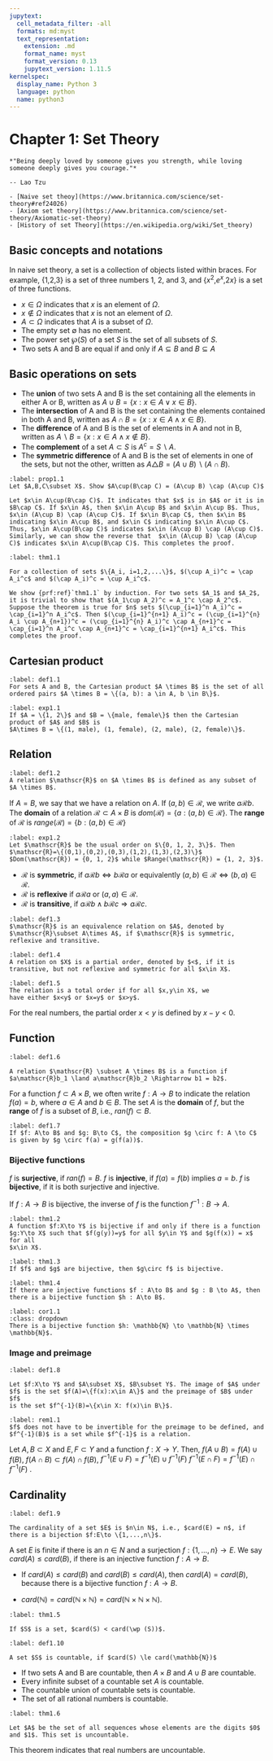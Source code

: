 ```yaml
---
jupytext:
  cell_metadata_filter: -all
  formats: md:myst
  text_representation:
    extension: .md
    format_name: myst
    format_version: 0.13
    jupytext_version: 1.11.5
kernelspec:
  display_name: Python 3
  language: python
  name: python3
---
```


# Chapter 1: Set Theory

```{epigraph}
*"Being deeply loved by someone gives you strength, while loving someone deeply gives you courage."*

-- Lao Tzu
```

```{seealso}
- [Naive set theoy](https://www.britannica.com/science/set-theory#ref24026)
- [Axiom set theory](https://www.britannica.com/science/set-theory/Axiomatic-set-theory)
- [History of set Theory](https://en.wikipedia.org/wiki/Set_theory)
```

## Basic concepts and notations
In naive set theory, a set is a collection of objects listed within braces. For example, {1,2,3} is a set of three numbers 1, 2, and 3, and {$x^2$,$e^x$,$2x$} is a set of three functions. 

-   $x \in \Omega$ indicates that $x$ is an element of $\Omega$.
-   $x \notin \Omega$ indicates that $x$ is not an element of $\Omega$.
-   $A \subset \Omega$ indicates that $A$ is a subset of $\Omega$.
-   The empty set $\emptyset$ has no element.
-   The power set $\wp (S)$ of a set $S$ is the set of all subsets of
    $S$.
-   Two sets A and B are equal if and only if $A \subseteq B$ and
    $B \subseteq A$

## Basic operations on sets

-   The **union** of two sets A and B is the set containing all the
    elements in either A or B, written as $A \cup B = \{x: x\in A \lor  x\in B\}$.
-   The **intersection** of A and B is the set containing the elements
    contained in both A and B, written as
    $A \cap B = \{x: x\in A \land  x\in B\}$.
-   The **difference** of A and B is the set of elements in A and not in
    B, written as $A \backslash B = \{x: x\in A \land  x\notin B\}$.
-   The **complement** of a set $A \subset S$ is $A^c = S\backslash A$.
-   The **symmetric difference** of A and B is the set of elements in
    one of the sets, but not the other, written as
    $A \triangle B = (A \cup B) \backslash (A \cap B)$.

````{prf:proposition}
:label: prop1.1
Let $A,B,C\subset X$. Show $A\cup(B\cap C) = (A\cup B) \cap (A\cup C)$
````

````{prf:proof}
Let $x\in A\cup(B\cap C)$. It indicates that $x$ is in $A$ or it is in $B\cap C$. If $x\in A$, then $x\in A\cup B$ and $x\in A\cup B$. Thus, $x\in (A\cup B) \cap (A\cup C)$. If $x\in B\cap C$, then $x\in B$ indicating $x\in A\cup B$, and $x\in C$ indicating $x\in A\cup C$. Thus, $x\in A\cup(B\cap C)$ indicates $x\in (A\cup B) \cap (A\cup C)$. Similarly, we can show the reverse that  $x\in (A\cup B) \cap (A\cup C)$ indicates $x\in A\cup(B\cap C)$. This completes the proof.
````

````{prf:theorem} DeMorgan's Laws
:label: thm1.1

For a collection of sets $\{A_i, i=1,2,...\}$, $(\cup A_i)^c = \cap A_i^c$ and $(\cap A_i)^c = \cup A_i^c$.
````

````{prf:proof}
We show {prf:ref}`thm1.1` by induction. For two sets $A_1$ and $A_2$, it is trivial to show that $(A_1\cup A_2)^c = A_1^c \cap A_2^c$. Suppose the theorem is true for $n$ sets $(\cup_{i=1}^n A_i)^c = \cap_{i=1}^n A_i^c$. Then $(\cup_{i=1}^{n+1} A_i)^c = (\cup_{i=1}^{n} A_i \cup A_{n+1})^c = (\cup_{i=1}^{n} A_i)^c \cap A_{n+1}^c = \cap_{i=1}^n A_i^c \cap A_{n+1}^c = \cap_{i=1}^{n+1} A_i^c$. This completes the proof.
````
## Cartesian product
````{prf:definition}
:label: def1.1
For sets A and B, the Cartesian product $A \times B$ is the set of all ordered pairs $A \times B = \{(a, b): a \in A, b \in B\}$.
````

````{prf:example}
:label: exp1.1
If $A = \{1, 2\}$ and $B = \{male, female\}$ then the Cartesian product of $A$ and $B$ is
$A\times B = \{(1, male), (1, female), (2, male), (2, female)\}$.
````

## Relation
````{prf:definition} Relation
:label: def1.2
A relation $\mathscr{R}$ on $A \times B$ is defined as any subset of $A \times B$.
````
If $A=B$, we say that we have a relation on $A$. If $(a,b) \in \mathscr{R}$, we write $a\mathscr{R}b$. The **domain** of a relation $\mathscr{R}\subset A\times B$ is $dom(\mathscr{R})=\{a:(a,b)\in \mathscr{R}\}$. The **range** of $\mathscr{R}$ is $range(\mathscr{R})=\{b:(a,b)\in \mathscr{R}\}$

````{prf:example}
:label: exp1.2
Let $\mathscr{R}$ be the usual order on $\{0, 1, 2, 3\}$. Then $\mathscr{R}=\{(0,1),(0,2),(0,3),(1,2),(1,3),(2,3)\}$
$Dom(\mathscr{R}) = {0, 1, 2}$ while $Range(\mathscr{R}) = {1, 2, 3}$.
````

-   $\mathscr{R}$ is **symmetric**, if $a\mathscr{R}b \Leftrightarrow b\mathscr{R}a$ or equivalently
    $(a,b)\in \mathscr{R} \Leftrightarrow (b,a) \in \mathscr{R}$.
-   $\mathscr{R}$ is **reflexive** if $a\mathscr{R}a$ or $(a,a) \in \mathscr{R}$.
-   $\mathscr{R}$ is **transitive**, if $a\mathscr{R}b \land b\mathscr{R}c \Rightarrow a\mathscr{R}c$.

````{prf:definition}  equivalence
:label: def1.3
$\mathscr{R}$ is an equivalence relation on $A$, denoted by $\mathscr{R}\subset A\times A$, if $\mathscr{R}$ is symmetric, reflexive and transitive.
````

````{prf:definition}  partial order
:label: def1.4
A relation on $X$ is a partial order, denoted by $<$, if it is transitive, but not reflexive and symmetric for all $x\in X$. 
````

````{prf:definition} total order
:label: def1.5
The relation is a total order if for all $x,y\in X$, we
have either $x<y$ or $x=y$ or $x>y$.
````

For the real numbers, the partial order $x<y$ is defined by $x-y<0$.

## Function
````{prf:definition} function
:label: def1.6

A relation $\mathscr{R} \subset A \times B$ is a function if $a\mathscr{R}b_1 \land a\mathscr{R}b_2 \Rightarrow b1 = b2$.
````
For a function $f \subset A \times B$, we often write $f: A\to B$ to
indicate the relation $f(a) = b$, where $a\in A$ and $b\in B$. The
set $A$ is the **domain** of $f$, but the **range** of $f$ is a subset of $B$, i.e., $ran(f)\subset B$.

````{prf:definition} composition
:label: def1.7
If $f: A\to B$ and $g: B\to C$, the composition $g \circ f: A \to C$ is given by $g \circ f(a) = g(f(a))$.
````

### Bijective functions
$f$ is **surjective**, if $ran(f) = B$. $f$ is **injective**, if $f(a) = f(b)$ implies $a=b$. $f$ is **bijective**, if it is both surjective and injective.

If $f : A \to B$ is bijective, the inverse of $f$ is the function $f^{-1}: B \to A$.

````{prf:theorem} bijective
:label: thm1.2
A function $f:X\to Y$ is bijective if and only if there is a function $g:Y\to X$ such that $f(g(y))=y$ for all $y\in Y$ and $g(f(x)) = x$ for all
$x\in X$.
````

````{prf:theorem}
:label: thm1.3
If $f$ and $g$ are bijective, then $g\circ f$ is bijective.
````

````{prf:theorem} Schroder-Bernstein Theorem
:label: thm1.4
If there are injective functions $f : A\to B$ and $g : B \to A$, then there is a bijective function $h : A\to B$.
````

```{prf:corollary} 
:label: cor1.1
:class: dropdown
There is a bijective function $h: \mathbb{N} \to \mathbb{N} \times \mathbb{N}$.
```

### Image and preimage

````{prf:definition} preimage
:label: def1.8

Let $f:X\to Y$ and $A\subset X$, $B\subset Y$. The image of $A$ under $f$ is the set $f(A)=\{f(x):x\in A\}$ and the preimage of $B$ under $f$
is the set $f^{-1}(B)=\{x\in X: f(x)\in B\}$.
````

````{prf:remark}
:label: rem1.1
$f$ does not have to be invertible for the preimage to be defined, and $f^{-1}(B)$ is a set while $f^{-1}$ is a relation.
````

Let $A, B\subset X$ and $E, F\subset Y$ and a function $f:X\to Y$. Then,
$f(A\cup B) = f(A)\cup f(B)$, $f(A\cap B) \subset f(A)\cap f(B)$,
$f^{-1}(E\cup F) = f^{-1}(E) \cup f^{-1}(F)$
$f^{-1}(E\cap F) = f^{-1}(E) \cap f^{-1}(F)$ .

## Cardinality

````{prf:definition} cardinality
:label: def1.9

The cardinality of a set $E$ is $n\in N$, i.e., $card(E) = n$, if there is a bijection $f:E\to \{1,...,n\}$.
````

A set $E$ is finite if there is an $n \in N$ and a surjection
$f:\{1,...,n\}\to E$. We say $card(A) \le card(B)$, if there is an injective function $f : A\to B$.

-   If $card(A) \le card(B)$ and $card(B) \le card(A)$, then
    $card(A) = card(B)$, because there is a bijective function
    $f : A \to B$.

-   $card(\mathbb{N}) = card(\mathbb{N} \times \mathbb{N}) = card(\mathbb{N} \times \mathbb{N} \times \mathbb{N})$.

````{prf:theorem} Cantor's theorem
:label: thm1.5

If $S$ is a set, $card(S) < card(\wp (S))$.
````

````{prf:definition} Countability
:label: def1.10

A set $S$ is countable, if $card(S) \le card(\mathbb{N})$
````

-   If two sets A and B are countable, then $A \times B$ and $A\cup B$
    are countable. 
-   Every infinite subset of a countable set $A$ is countable.
-   The countable union of countable sets is countable.
-   The set of all rational numbers is countable.

````{prf:theorem} 
:label: thm1.6

Let $A$ be the set of all sequences whose elements are the digits $0$ and $1$. This set is uncountable. 
````
This theorem indicates that real numbers are uncountable. 